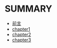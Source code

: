 # SUMMARY

* [前言](qianyan.md)  
* [chapter1](chpater1.md)  
* [chapter2](chpater2.md)  
* [chapter3](chpater3.md)